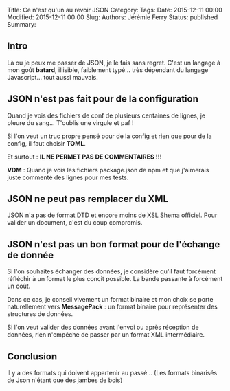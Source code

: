 Title: Ce n'est qu'un au revoir JSON
Category: 
Tags: 
Date: 2015-12-11 00:00
Modified: 2015-12-11 00:00
Slug: 
Authors: Jérémie Ferry
Status: published
Summary:

## Intro

Là ou je peux me passer de JSON, je le fais sans regret.
C'est un langage à mon goût **batard**, illisible, faiblement typé...
très dépendant du langage Javascript... tout aussi mauvais.

## JSON n'est pas fait pour de la configuration

Quand je vois des fichiers de conf de plusieurs centaines de lignes, je pleure du sang...
T'oublis une virgule et paf !

Si l'on veut un truc propre pensé pour de la config et rien que pour de la config, il faut choisir **TOML**.

Et surtout : **IL NE PERMET PAS DE COMMENTAIRES !!!**

**VDM** : Quand je vois les fichiers package.json de npm et que j'aimerais juste commenté des lignes pour mes tests.

## JSON ne peut pas remplacer du XML

JSON n'a pas de format DTD et encore moins de XSL Shema officiel.
Pour valider un document, c'est du coup compromis.

## JSON n'est pas un bon format pour de l'échange de donnée

Si l'on souhaites échanger des données, je considère qu'il faut forcément réfléchir à un format le plus concit possible. La bande passante à forcément un coût.

Dans ce cas, je conseil vivement un format binaire et mon choix se porte naturellement vers **MessagePack** : un format binaire pour représenter des structures de données.

Si l'on veut valider des données avant l'envoi ou après réception de données, rien n'empêche de passer par un format XML intermédiaire.

## Conclusion

Il y a des formats qui doivent appartenir au passé...
(Les formats binarisés de Json n'étant que des jambes de bois)